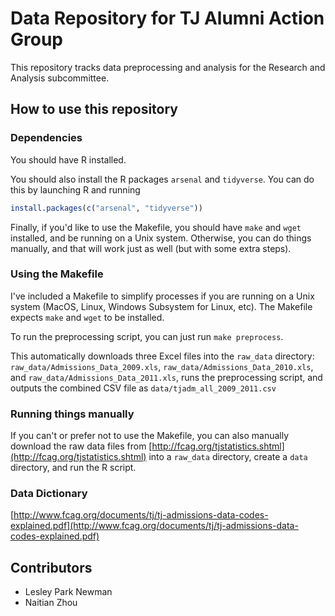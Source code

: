 # Data Repository for TJ Alumni Action Group

This repository tracks data preprocessing and analysis for the Research and
Analysis subcommittee.

## How to use this repository

### Dependencies

You should have R installed.

You should also install the R packages `arsenal` and `tidyverse`. You can do
this by launching R and running

```r
install.packages(c("arsenal", "tidyverse"))
```

Finally, if you'd like to use the Makefile, you should have `make` and `wget`
installed, and be running on a Unix system. Otherwise, you can do things
manually, and that will work just as well (but with some extra steps).

### Using the Makefile

I've included a Makefile to simplify processes if you are running on a
Unix system (MacOS, Linux, Windows Subsystem for Linux, etc). The Makefile
expects `make` and `wget` to be installed.

To run the preprocessing script, you can just run `make preprocess`.

This automatically downloads three Excel files into the `raw_data` directory:
`raw_data/Admissions_Data_2009.xls`, `raw_data/Admissions_Data_2010.xls`, and
`raw_data/Admissions_Data_2011.xls`, runs the preprocessing script, and outputs
the combined CSV file as `data/tjadm_all_2009_2011.csv`

### Running things manually

If you can't or prefer not to use the Makefile, you can also manually download
the raw data files from
[http://fcag.org/tjstatistics.shtml](http://fcag.org/tjstatistics.shtml) into a
`raw_data` directory, create a `data` directory, and run the R script.

### Data Dictionary

[http://www.fcag.org/documents/tj/tj-admissions-data-codes-explained.pdf](http://www.fcag.org/documents/tj/tj-admissions-data-codes-explained.pdf)

## Contributors

- Lesley Park Newman
- Naitian Zhou
